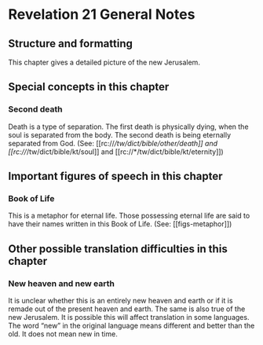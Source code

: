# Revelation 21 General Notes
## Structure and formatting

This chapter gives a detailed picture of the new Jerusalem.

## Special concepts in this chapter

### Second death

Death is a type of separation. The first death is physically dying, when the soul is separated from the body. The second death is being eternally separated from God. (See: [[rc://*/tw/dict/bible/other/death]] and [[rc://*/tw/dict/bible/kt/soul]] and [[rc://*/tw/dict/bible/kt/eternity]])

## Important figures of speech in this chapter

### Book of Life

This is a metaphor for eternal life. Those possessing eternal life are said to have their names written in this Book of Life. (See: [[figs-metaphor]])

## Other possible translation difficulties in this chapter

### New heaven and new earth

It is unclear whether this is an entirely new heaven and earth or if it is remade out of the present heaven and earth. The same is also true of the new Jerusalem. It is possible this will affect translation in some languages. The word “new” in the original language means different and better than the old. It does not mean new in time.